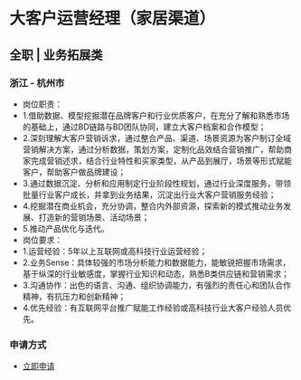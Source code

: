 
# 大客户运营经理（家居渠道）
## 全职  |  业务拓展类
### 浙江 - 杭州市

- 岗位职责：
- 1.借助数据、模型挖掘潜在品牌客户和行业优质客户，在充分了解和熟悉市场的基础上，通过BD链路与BD团队协同，建立大客户档案和合作模型；&nbsp;
- 2.深刻理解大客户营销诉求，通过整合产品、渠道、场景资源为客户制订全域营销解决方案，通过分析数据，策划方案，定制化品效结合营销推广，帮助商家完成营销述求，结合行业特性和买家类型，从产品到展厅，场景等形式赋能客户，帮助客户做品牌建设；&nbsp;
- 3.通过数据沉淀、分析和应用制定行业阶段性规划，通过行业深度服务，带领批量行业客户成长，并拿到业务结果，沉淀出行业大客户营销服务经验；&nbsp;
- 4.挖掘潜在商业机会，充分协调，整合内外部资源，探索新的模式推动业务发展、打造新的营销场景、活动场景；&nbsp;
- 5.推动产品优化与迭代。
- 岗位要求：
- 1.运营经验：5年以上互联网或高科技行业运营经验；&nbsp;
- 2.业务Sense：具体较强的市场分析能力和数据能力，能敏锐把握市场需求，基于纵深的行业敏感度，掌握行业知识和动态，熟悉B类供应链和营销需求；&nbsp;
- 3.沟通协作：出色的语言、沟通、组织协调能力，有强烈的责任心和团队合作精神，有抗压力和创新精神；&nbsp;
- 4.优先经验：有互联网平台推广赋能工作经验或高科技行业大客户经验人员优先。
### 申请方式
- <a href="mailto:hr@tuya.com" title=yourName-大客户运营经理（家居渠道）>立即申请</a>